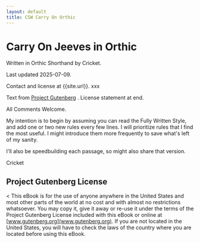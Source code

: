 ```yaml
---
layout: default
title: CSW Carry On Orthic
---
```

# Carry On Jeeves in Orthic

Written in Orthic Shorthand by Cricket.

Last updated 2025-07-09.

Contact and license at {{site.url}}. xxx

Text from [Project Gutenberg](https://www.gutenberg.org/ebooks/65974) . License statement at end.


All Comments Welcome.

My intention is to begin by assuming you can read the Fully Written Style, and add one or two new rules every few lines. I will prioritize rules that I find the most useful. I might introduce them more frequently to save what's left of my sanity.

I'll also be speedbuilding each passage, so might also share that version.

Cricket



## Project Gutenberg License

< This eBook is for the use of anyone anywhere in the United States and most other parts of the world at no cost and with almost no restrictions whatsoever. You may copy it, give it away or re-use it under the terms of the Project Gutenberg License included with this eBook or online at [www.gutenberg.org](www.gutenberg.org). If you are not located in the United States, you will have to check the laws of the country where you are located before using this eBook.
